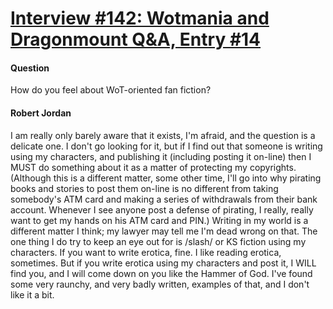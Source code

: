 # [Interview #142: Wotmania and Dragonmount Q&A, Entry #14](https://www.theoryland.com/intvmain.php?i=142#14)

#### Question

How do you feel about WoT-oriented fan fiction?

#### Robert Jordan

I am really only barely aware that it exists, I'm afraid, and the question is a delicate one. I don't go looking for it, but if I find out that someone is writing using my characters, and publishing it (including posting it on-line) then I MUST do something about it as a matter of protecting my copyrights. (Although this is a different matter, some other time, I'll go into why pirating books and stories to post them on-line is no different from taking somebody's ATM card and making a series of withdrawals from their bank account. Whenever I see anyone post a defense of pirating, I really, really want to get my hands on his ATM card and PIN.) Writing in my world is a different matter I think; my lawyer may tell me I'm dead wrong on that. The one thing I do try to keep an eye out for is /slash/ or KS fiction using my characters. If you want to write erotica, fine. I like reading erotica, sometimes. But if you write erotica using my characters and post it, I WILL find you, and I will come down on you like the Hammer of God. I've found some very raunchy, and very badly written, examples of that, and I don't like it a bit.


